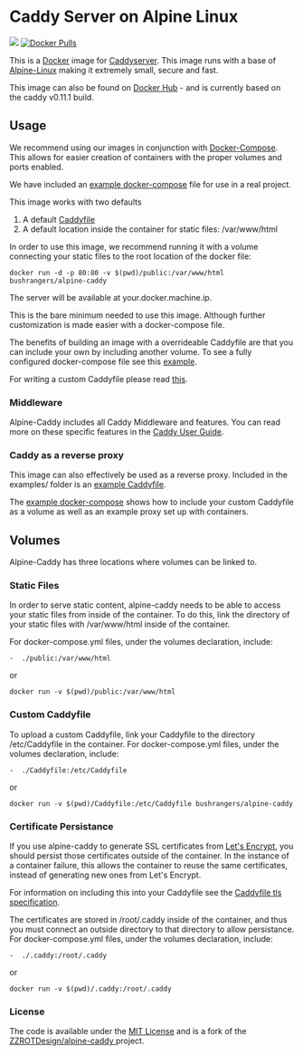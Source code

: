 # Caddy Server on Alpine Linux

[![](https://badge.imagelayers.io/bushrangers/alpine-caddy:latest.svg)](https://imagelayers.io/?images=bushrangers/alpine-caddy:latest 'Get your own badge on imagelayers.io') [![Docker Pulls](https://img.shields.io/docker/pulls/bushrangers/alpine-caddy.svg?maxAge=2592000)](https://hub.docker.com/r/bushrangers/alpine-caddy/)

This is a [Docker](https://www.docker.com/) image for [Caddyserver](https://caddyserver.com/). This image runs with a base of [Alpine-Linux](http://www.alpinelinux.org/) making it extremely small, secure and fast.

This image can also be found on [Docker Hub](https://hub.docker.com/r/bushrangers/alpine-caddy/) - and is currently based on the caddy v0.11.1 build.

## Usage
We recommend using our images in conjunction with [Docker-Compose](https://docs.docker.com/compose/). This allows for easier creation of containers with the proper volumes and ports enabled.

We have included an [example docker-compose](https://github.com/ned-kelly/alpine-caddy/tree/master/examples/docker-compose.example.yml) file for use in a real project.

This image works with two defaults

1. A default [Caddyfile](https://github.com/ned-kelly/alpine-caddy/tree/master/Caddyfile)
2. A default location inside the container for static files: /var/www/html

In order to use this image, we recommend running it with a volume connecting your static files to the root location of the docker file:

    docker run -d -p 80:80 -v $(pwd)/public:/var/www/html bushrangers/alpine-caddy

The server will be available at your.docker.machine.ip.

This is the bare minimum needed to use this image. Although further customization is made easier with a docker-compose file.

The benefits of building an image with a overrideable Caddyfile are that you can   include your own by including another volume. To see a fully configured docker-compose file see this [example](https://github.com/ned-kelly/alpine-caddy/tree/master/examples/docker-compose.example.yml).

For writing a custom Caddyfile please read [this](https://caddyserver.com/docs/caddyfile).

### Middleware

Alpine-Caddy includes all Caddy Middleware and features. You can read more on these specific features in the [Caddy User Guide](https://caddyserver.com/docs).

### Caddy as a reverse proxy

This image can also effectively be used as a reverse proxy. Included in the examples/ folder is an [example Caddyfile](https://github.com/ned-kelly/alpine-caddy/tree/master/examples/Caddyfile.proxy.example).

The [example docker-compose](https://github.com/ned-kelly/alpine-caddy/tree/master/examples/docker-compose.proxy-example.yml) shows how to include your custom Caddyfile as a volume as well as an example proxy set up with containers.

## Volumes

Alpine-Caddy has three locations where volumes can be linked to.

### Static Files

In order to serve static content, alpine-caddy needs to be able to access your static files from inside of the container. To do this, link the directory of your static files with /var/www/html inside of the container.

For docker-compose.yml files, under the volumes declaration, include:

    -  ./public:/var/www/html

or

    docker run -v $(pwd)/public:/var/www/html

### Custom Caddyfile

To upload a custom Caddyfile, link your Caddyfile to the directory /etc/Caddyfile in the container.
For docker-compose.yml files, under the volumes declaration, include:

    -  ./Caddyfile:/etc/Caddyfile

or

    docker run -v $(pwd)/Caddyfile:/etc/Caddyfile bushrangers/alpine-caddy

### Certificate Persistance

If you use alpine-caddy to generate SSL certificates from [Let's Encrypt](https://letsencrypt.org/), you should persist those certificates outside of the container. In the instance of a container failure, this allows the container to reuse the same certificates, instead of generating new ones from Let's Encrypt.

For information on including this into your Caddyfile see the [Caddyfile tls specification](https://caddyserver.com/docs/tls).

The certificates are stored in /root/.caddy inside of the container, and thus you must connect an outside directory to that directory to allow persistance. For docker-compose.yml files, under the volumes declaration, include:

    -  ./.caddy:/root/.caddy

or

    docker run -v $(pwd)/.caddy:/root/.caddy

### License

The code is available under the [MIT License](https://github.com/ned-kelly/alpine-caddy/tree/master/LICENSE) and is a fork of the [ZZROTDesign/alpine-caddy ](https://github.com/ZZROTDesign/alpine-caddy) project.
